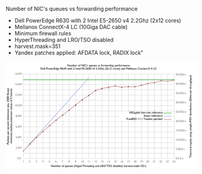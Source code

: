 Number of NIC's queues vs forwarding performance
  - Dell PowerEdge R630 with 2 Intel E5-2650 v4 2.2Ghz (2x12 cores)
  - Mellanox ConnectX-4 LC (10Giga DAC cable)
  - Minimum firewall rules
  - HyperThreading and LRO/TSO disabled
  - harvest.mask=351
  - Yandex patches applied: AFDATA lock, RADIX lock"

![Number of NIC's queues vs forwarding performance on FreeBSD 11.1-yandex](graph.png)

